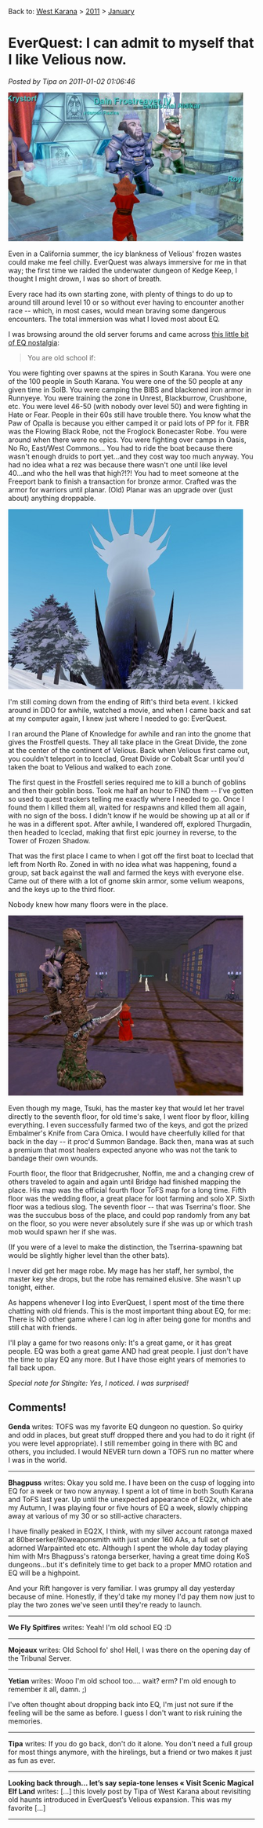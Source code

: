 Back to: [West Karana](/posts/westkarana.md) > [2011](/posts/2011/westkarana.md) > [January](./westkarana.md)
# EverQuest: I can admit to myself that I like Velious now.

*Posted by Tipa on 2011-01-02 01:06:46*

[![](../../../uploads/2011/01/eqgame-2010-12-29-23-42-05-44-480x303.jpg "The Dain and I")](../../../uploads/2011/01/eqgame-2010-12-29-23-42-05-44.jpg)

Even in a California summer, the icy blankness of Velious' frozen wastes could make me feel chilly. EverQuest was always immersive for me in that way; the first time we raided the underwater dungeon of Kedge Keep, I thought I might drown, I was so short of breath. 

Every race had its own starting zone, with plenty of things to do up to around till around level 10 or so without ever having to encounter another race -- which, in most cases, would mean braving some dangerous encounters. The total immersion was what I loved most about EQ.


I was browsing around the old server forums and came across [this little bit of EQ nostalgia](http://www.erollisimarr.com/forum/archive/index.php/t-26860.html):


> You are old school if:

You were fighting over spawns at the spires in South Karana. 
You were one of the 100 people in South Karana.
You were one of the 50 people at any given time in SolB.
You were camping the BIBS and blackened iron armor in Runnyeye.
You were training the zone in Unrest, Blackburrow, Crushbone, etc.
You were level 46-50 (with nobody over level 50) and were fighting in Hate or Fear. People in their 60s still have trouble there.
You know what the Paw of Opalla is because you either camped it or paid lots of PP for it.
FBR was the Flowing Black Robe, not the Froglock Bonecaster Robe.
You were around when there were no epics.
You were fighting over camps in Oasis, No Ro, East/West Commons...
You had to ride the boat because there wasn't enough druids to port yet...and they cost way too much anyway.
You had no idea what a rez was because there wasn't one until like level 40...and who the hell was that high?!?!
You had to meet someone at the Freeport bank to finish a transaction for bronze armor.
Crafted was the armor for warriors until planar.
(Old) Planar was an upgrade over (just about) anything droppable.




[![](../../../uploads/2011/01/eqgame-2011-01-01-22-25-43-18-480x367.jpg "Tower of Frozen Shadow")](../../../uploads/2011/01/eqgame-2011-01-01-22-25-43-18.jpg)

I'm still coming down from the ending of Rift's third beta event. I kicked around in DDO for awhile, watched a movie, and when I came back and sat at my computer again, I knew just where I needed to go: EverQuest.

I ran around the Plane of Knowledge for awhile and ran into the gnome that gives the Frostfell quests. They all take place in the Great Divide, the zone at the center of the continent of Velious. Back when Velious first came out, you couldn't teleport in to Iceclad, Great Divide or Cobalt Scar until you'd taken the boat to Velious and walked to each zone.

The first quest in the Frostfell series required me to kill a bunch of goblins and then their goblin boss. Took me half an hour to FIND them -- I've gotten so used to quest trackers telling me exactly where I needed to go. Once I found them I killed them all, waited for respawns and killed them all again, with no sign of the boss. I didn't know if he would be showing up at all or if he was in a different spot. After awhile, I wandered off, explored Thurgadin, then headed to Iceclad, making that first epic journey in reverse, to the Tower of Frozen Shadow.

That was the first place I came to when I got off the first boat to Iceclad that left from North Ro. Zoned in with no idea what was happening, found a group, sat back against the wall and farmed the keys with everyone else. Came out of there with a lot of gnome skin armor, some velium weapons, and the keys up to the third floor.

Nobody knew how many floors were in the place.

[![](../../../uploads/2011/01/eqgame-2011-01-01-22-35-02-83-480x367.jpg "The Library")](../../../uploads/2011/01/eqgame-2011-01-01-22-35-02-83.jpg)

Even though my mage, Tsuki, has the master key that would let her travel directly to the seventh floor, for old time's sake, I went floor by floor, killing everything. I even successfully farmed two of the keys, and got the prized Embalmer's Knife from Cara Omica. I would have cheerfully killed for that back in the day -- it proc'd Summon Bandage. Back then, mana was at such a premium that most healers expected anyone who was not the tank to bandage their own wounds.

Fourth floor, the floor that Bridgecrusher, Noffin, me and a changing crew of others traveled to again and again until Bridge had finished mapping the place. His map was the official fourth floor ToFS map for a long time. Fifth floor was the wedding floor, a great place for loot farming and solo XP. Sixth floor was a tedious slog. The seventh floor -- that was Tserrina's floor. She was the succubus boss of the place, and could pop randomly from any bat on the floor, so you were never absolutely sure if she was up or which trash mob would spawn her if she was.

(If you were of a level to make the distinction, the Tserrina-spawning bat would be slightly higher level than the other bats).

I never did get her mage robe. My mage has her staff, her symbol, the master key she drops, but the robe has remained elusive. She wasn't up tonight, either.

As happens whenever I log into EverQuest, I spent most of the time there chatting with old friends. This is the most important thing about EQ, for me: There is NO other game where I can log in after being gone for months and still chat with friends. 

I'll play a game for two reasons only: It's a great game, or it has great people. EQ was both a great game AND had great people. I just don't have the time to play EQ any more. But I have those eight years of memories to fall back upon.

*Special note for Stingite: Yes, I noticed. I was surprised!*

## Comments!

**Genda** writes: TOFS was my favorite EQ dungeon no question. So quirky and odd in places, but great stuff dropped there and you had to do it right (if you were level appropriate). I still remember going in there with BC and others, you included. I would NEVER turn down a TOFS run no matter where I was in the world.

---

**Bhagpuss** writes: Okay you sold me. I have been on the cusp of logging into EQ for a week or two now anyway. I spent a lot of time in both South Karana and ToFS last year. Up until the unexpected appearance of EQ2x, which ate my Autumn, I was playing four or five hours of EQ a week, slowly chipping away at various of my 30 or so still-active characters. 

I have finally peaked in EQ2X, I think, with my silver account ratonga maxed at 80berserker/80weaponsmith with just under 160 AAs, a full set of adorned Warpainted etc etc. Although I spent the whole day today playing him with Mrs Bhagpuss's ratonga berserker, having a great time doing KoS dungeons...but it's definitely time to get back to a proper MMO rotation and EQ will be a highpoint.

And your Rift hangover is very familiar. I was grumpy all day yesterday because of mine. Honestly, if they'd take my money I'd pay them now just to play the two zones we've seen until they're ready to launch.

---

**We Fly Spitfires** writes: Yeah! I'm old school EQ :D

---

**Mojeaux** writes: Old School fo' sho! Hell, I was there on the opening day of the Tribunal Server.

---

**Yetian** writes: Wooo I'm old school too.... wait? erm? I'm old enough to remember it all, damn. ;)

I've often thought about dropping back into EQ, I'm just not sure if the feeling will be the same as before. I guess I don't want to risk ruining the memories.

---

**Tipa** writes: If you do go back, don't do it alone. You don't need a full group for most things anymore, with the hirelings, but a friend or two makes it just as fun as ever.

---

**Looking back through&#8230; let&#8217;s say sepia-tone lenses &laquo; Visit Scenic Magical Elf Land** writes: [...] this lovely post by Tipa of West Karana about revisiting old haunts introduced in EverQuest’s Velious expansion. This was my favorite [...]

---

